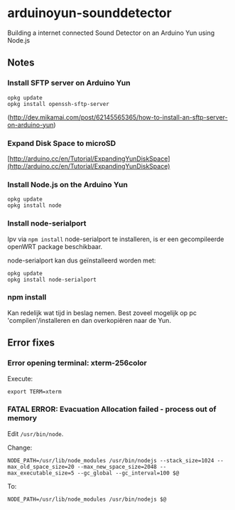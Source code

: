 arduinoyun-sounddetector
========================

Building a internet connected Sound Detector on an Arduino Yun using Node.js




## Notes

### Install SFTP server on Arduino Yun

    opkg update
    opkg install openssh-sftp-server

(http://dev.mikamai.com/post/62145565365/how-to-install-an-sftp-server-on-arduino-yun)

### Expand Disk Space to microSD

[http://arduino.cc/en/Tutorial/ExpandingYunDiskSpace](http://arduino.cc/en/Tutorial/ExpandingYunDiskSpace)


### Install Node.js on the Arduino Yun

    opkg update
    opkg install node

### Install node-serialport

Ipv via ```npm install``` node-serialport te installeren, is er een gecompileerde openWRT package beschikbaar.

node-serialport kan dus geïnstalleerd worden met:

    opkg update
    opkg install node-serialport

### npm install

Kan redelijk wat tijd in beslag nemen. Best zoveel mogelijk op pc 'compilen'/installeren en dan overkopiëren naar de Yun.

## Error fixes

### Error opening terminal: xterm-256color

Execute:

    export TERM=xterm

### FATAL ERROR: Evacuation Allocation failed - process out of memory

Edit ```/usr/bin/node```.

Change:

    NODE_PATH=/usr/lib/node_modules /usr/bin/nodejs --stack_size=1024 --max_old_space_size=20 --max_new_space_size=2048 --max_executable_size=5 --gc_global --gc_interval=100 $@

To:

    NODE_PATH=/usr/lib/node_modules /usr/bin/nodejs $@